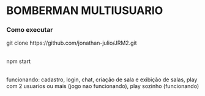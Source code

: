 # BOMBERMAN MULTIUSUARIO 

<h3>Como executar</h3>
git clone https://github.com/jonathan-julio/JRM2.git <br><br>

npm start<br><br>

funcionando: cadastro, login, chat, criação de sala e exibição de salas, play com 2 usuarios ou mais (jogo nao funcionando), play sozinho (funcionando) <br><br>
